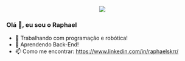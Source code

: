 <p align="center">
  <img src="https://capsule-render.vercel.app/api?type=waving&height=300&color=gradient&text=Olá,%20bem%20vindo(a)!&section=header&reversal=false&textBg=false&animation=fadeIn"/>
</p>

### Olá 👋, eu sou o Raphael
- 🔭 Trabalhando com programação e robótica!
- 🌱 Aprendendo Back-End!
- 📫 Como me encontrar: https://www.linkedin.com/in/raphaelskrr/
